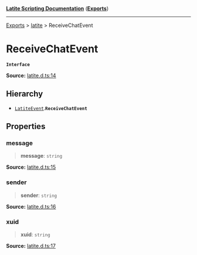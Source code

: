 [**Latite Scripting Documentation**](../../README.md) ([**Exports**](../../exports.md))

---

[Exports](../../exports.md) > [latite](../index.md) > ReceiveChatEvent

# ReceiveChatEvent

**`Interface`**

**Source:** [latite.d.ts:14](https://github.com/LatiteScripting/latitescripting.github.io/blob/0268f00/definitions/latite.d.ts#L14)

## Hierarchy

- [`LatiteEvent`](interface.LatiteEvent.md).**`ReceiveChatEvent`**

## Properties

### message

> **message**: `string`

**Source:** [latite.d.ts:15](https://github.com/LatiteScripting/latitescripting.github.io/blob/0268f00/definitions/latite.d.ts#L15)

### sender

> **sender**: `string`

**Source:** [latite.d.ts:16](https://github.com/LatiteScripting/latitescripting.github.io/blob/0268f00/definitions/latite.d.ts#L16)

### xuid

> **xuid**: `string`

**Source:** [latite.d.ts:17](https://github.com/LatiteScripting/latitescripting.github.io/blob/0268f00/definitions/latite.d.ts#L17)
